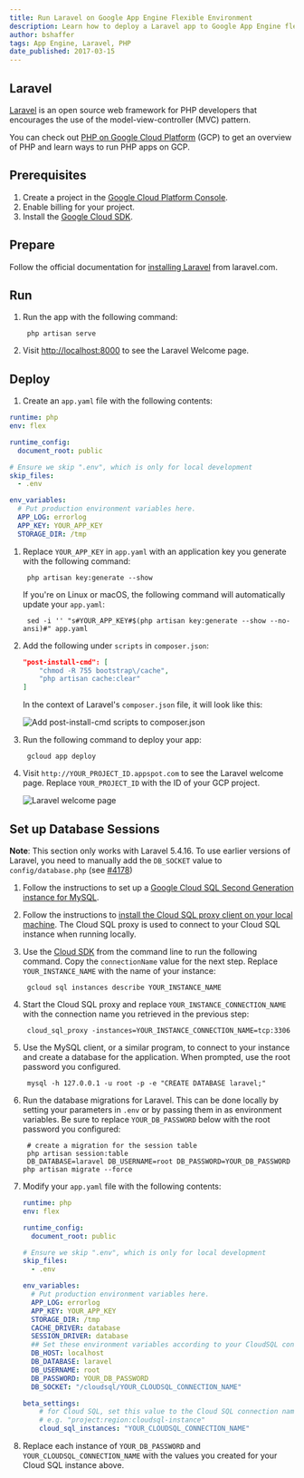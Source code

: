 ```yaml
---
title: Run Laravel on Google App Engine Flexible Environment
description: Learn how to deploy a Laravel app to Google App Engine flexible environment.
author: bshaffer
tags: App Engine, Laravel, PHP
date_published: 2017-03-15
---
```

## Laravel

[Laravel][laravel] is an open source web framework for PHP developers that encourages the use of the model-view-controller (MVC) pattern.

You can check out [PHP on Google Cloud Platform][php-gcp] (GCP) to get an
overview of PHP and learn ways to run PHP apps on GCP.

## Prerequisites

1. Create a project in the [Google Cloud Platform Console](https://console.cloud.google.com/project).
1. Enable billing for your project.
1. Install the [Google Cloud SDK][cloud_sdk].

## Prepare

Follow the official documentation for [installing Laravel][laravel-install]
from laravel.com.

## Run

1. Run the app with the following command:

        php artisan serve

1. Visit [http://localhost:8000](http://localhost:8000) to see the Laravel
   Welcome page.

## Deploy

1. Create an `app.yaml` file with the following contents:

  ```yaml
  runtime: php
  env: flex
  
  runtime_config:
    document_root: public
  
  # Ensure we skip ".env", which is only for local development
  skip_files:
    - .env
  
  env_variables:
    # Put production environment variables here.
    APP_LOG: errorlog
    APP_KEY: YOUR_APP_KEY
    STORAGE_DIR: /tmp
  ```

1. Replace `YOUR_APP_KEY` in `app.yaml` with an application key you generate
  with the following command:

        php artisan key:generate --show

    If you're on Linux or macOS, the following command will automatically
    update your `app.yaml`:

        sed -i '' "s#YOUR_APP_KEY#$(php artisan key:generate --show --no-ansi)#" app.yaml

1. Add the following under `scripts` in `composer.json`:

    ```json
    "post-install-cmd": [
        "chmod -R 755 bootstrap\/cache",
        "php artisan cache:clear"
    ]
    ```

    In the context of Laravel's `composer.json` file, it will look like this:

    ![Add post-install-cmd scripts to composer.json][composer-json]

1. Run the following command to deploy your app:

        gcloud app deploy

1. Visit `http://YOUR_PROJECT_ID.appspot.com` to see the Laravel welcome page. Replace `YOUR_PROJECT_ID`
   with the ID of your GCP project.

    ![Laravel welcome page][laravel-welcome]

## Set up Database Sessions

**Note**: This section only works with Laravel 5.4.16. To use earlier versions of
Laravel, you need to manually add the `DB_SOCKET` value to
`config/database.php` (see [#4178](https://github.com/laravel/laravel/pull/4179/files))

1. Follow the instructions to set up a
   [Google Cloud SQL Second Generation instance for MySQL][cloudsql-create].

1. Follow the instructions to
   [install the Cloud SQL proxy client on your local machine][cloudsql-install].
   The Cloud SQL proxy is used to connect to your Cloud SQL instance when running
   locally.

1. Use the [Cloud SDK][cloud_sdk] from the command line to run the following command. Copy
   the `connectionName` value for the next step. Replace `YOUR_INSTANCE_NAME` with the name
   of your instance:

        gcloud sql instances describe YOUR_INSTANCE_NAME

1. Start the Cloud SQL proxy and replace `YOUR_INSTANCE_CONNECTION_NAME` with
   the connection name you retrieved in the previous step:

        cloud_sql_proxy -instances=YOUR_INSTANCE_CONNECTION_NAME=tcp:3306

1. Use the MySQL client, or a similar program, to connect to your instance and
  create a database for the application. When prompted, use the root password
  you configured.

        mysql -h 127.0.0.1 -u root -p -e "CREATE DATABASE laravel;"

1. Run the database migrations for Laravel. This can be done locally by setting
  your parameters in `.env` or by passing them in as environment variables. Be
  sure to replace `YOUR_DB_PASSWORD` below with the root password you
  configured:

        # create a migration for the session table
        php artisan session:table
        DB_DATABASE=laravel DB_USERNAME=root DB_PASSWORD=YOUR_DB_PASSWORD php artisan migrate --force

1. Modify your `app.yaml` file with the following contents:

    ```yaml
    runtime: php
    env: flex

    runtime_config:
      document_root: public

    # Ensure we skip ".env", which is only for local development
    skip_files:
      - .env

    env_variables:
      # Put production environment variables here.
      APP_LOG: errorlog
      APP_KEY: YOUR_APP_KEY
      STORAGE_DIR: /tmp
      CACHE_DRIVER: database
      SESSION_DRIVER: database
      ## Set these environment variables according to your CloudSQL configuration.
      DB_HOST: localhost
      DB_DATABASE: laravel
      DB_USERNAME: root
      DB_PASSWORD: YOUR_DB_PASSWORD
      DB_SOCKET: "/cloudsql/YOUR_CLOUDSQL_CONNECTION_NAME"

    beta_settings:
        # for Cloud SQL, set this value to the Cloud SQL connection name,
        # e.g. "project:region:cloudsql-instance"
        cloud_sql_instances: "YOUR_CLOUDSQL_CONNECTION_NAME"
    ```

1. Replace each instance of `YOUR_DB_PASSWORD` and `YOUR_CLOUDSQL_CONNECTION_NAME`
   with the values you created for your Cloud SQL instance above.

[php-gcp]: https://cloud.google.com/php
[laravel]: http://laravel.com
[laravel-install]: https://laravel.com/docs/5.4/installation
[laravel-welcome]: https://storage.googleapis.com/gcp-community/tutorials/run-laravel-on-appengine-flexible/welcome-page.png
[cloud_sdk]: https://cloud.google.com/sdk/
[composer-json]: https://storage.googleapis.com/gcp-community/tutorials/run-laravel-on-appengine-flexible/composer-json.png
[cloudsql-create]: https://cloud.google.com/sql/docs/mysql/create-instance
[cloudsql-install]: https://cloud.google.com/sql/docs/mysql/connect-external-app#install

